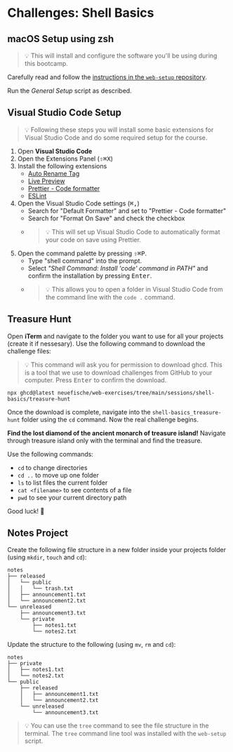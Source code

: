 # Challenges: Shell Basics

## macOS Setup using zsh

> 💡 This will install and configure the software you'll be using during this bootcamp.

Carefully read and follow the
[instructions in the `web-setup` repository](https://github.com/neuefische/web-setup#readme).

Run the _General Setup_ script as described.

## Visual Studio Code Setup

> 💡 Following these steps you will install some basic extensions for Visual Studio Code and do some
> required setup for the course.

1. Open **Visual Studio Code**
2. Open the Extensions Panel (<kbd>⇧</kbd><kbd>⌘</kbd><kbd>X</kbd>)
3. Install the following extensions
   - [Auto Rename Tag](https://marketplace.visualstudio.com/items?itemName=formulahendry.auto-rename-tag)
   - [Live Preview](https://marketplace.visualstudio.com/items?itemName=ms-vscode.live-server)
   - [Prettier - Code formatter](https://marketplace.visualstudio.com/items?itemName=esbenp.prettier-vscode)
   - [ESLint](https://marketplace.visualstudio.com/items?itemName=dbaeumer.vscode-eslint)
4. Open the Visual Studio Code settings (<kbd>⌘</kbd><kbd>,</kbd>)
   - Search for "Default Formatter" and set to "Prettier - Code formatter"
   - Search for "Format On Save" and check the checkbox
   - > 💡 This will set up Visual Studio Code to automatically format your code on save using
     > Prettier.
5. Open the command palette by pressing <kbd>⇧</kbd><kbd>⌘</kbd><kbd>P</kbd>.
   - Type "shell command" into the prompt.
   - Select _"Shell Command: Install 'code' command in PATH"_ and confirm the installation by
     pressing <kbd>Enter</kbd>.
   - > 💡 This allows you to open a folder in Visual Studio Code from the command line with the
     > `code .` command.

## Treasure Hunt

Open **iTerm** and navigate to the folder you want to use for all your projects (create it if
nessesary). Use the following command to download the challenge files:

> 💡 This command will ask you for permission to download ghcd. This is a tool that we use to
> download challenges from GitHub to your computer. Press <kbd>Enter</kbd> to confirm the download.

```
npx ghcd@latest neuefische/web-exercises/tree/main/sessions/shell-basics/treasure-hunt
```

Once the download is complete, navigate into the `shell-basics_treasure-hunt` folder using the `cd` command. Now
the real challenge begins.

**Find the lost diamond of the ancient monarch of treasure island!** Navigate through treasure
island only with the terminal and find the treasure.

Use the following commands:

- `cd` to change directories
- `cd ..` to move up one folder
- `ls` to list files the current folder
- `cat <filename>` to see contents of a file
- `pwd` to see your current directory path

Good luck! 💎

## Notes Project

Create the following file structure in a new folder inside your projects folder (using `mkdir`,
`touch` and `cd`):

```
notes
├── released
│   └── public
│   │   └── trash.txt
│   ├── announcement1.txt
│   └── announcement2.txt
└── unreleased
    ├── announcement3.txt
    └── private
        ├── notes1.txt
        └── notes2.txt
```

Update the structure to the following (using `mv`, `rm` and `cd`):

```
notes
├── private
│   ├── notes1.txt
│   └── notes2.txt
└── public
    ├── released
    │   ├── announcement1.txt
    │   └── announcement2.txt
    └── unreleased
        └── announcement3.txt
```

> 💡 You can use the `tree` command to see the file structure in the terminal. The `tree` command
> line tool was installed with the `web-setup` script.
